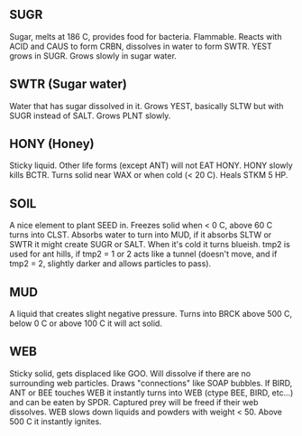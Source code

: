 
## SUGR
Sugar, melts at 186 C, provides food for bacteria. Flammable. Reacts with ACID and CAUS to form CRBN, dissolves in water to form SWTR. YEST 
grows in SUGR. Grows slowly in sugar water.

## SWTR (Sugar water)
Water that has sugar dissolved in it. Grows YEST, basically SLTW but with SUGR instead of SALT. Grows PLNT slowly.

## HONY (Honey)
Sticky liquid. Other life forms (except ANT) will not EAT HONY. HONY slowly kills BCTR. Turns solid near WAX or when cold (< 20 C). Heals STKM 5 HP.

## SOIL
A nice element to plant SEED in. Freezes solid when < 0 C, above 60 C turns into CLST. Absorbs water to turn into MUD, if it 
absorbs SLTW or SWTR it might create SUGR or SALT. When it's cold it turns blueish. tmp2 is used for ant hills, if tmp2 = 1 or 2
acts like a tunnel (doesn't move, and if tmp2 = 2, slightly darker and allows particles to pass).

## MUD
A liquid that creates slight negative pressure. Turns into BRCK above 500 C, below 0 C or above 100 C it will act solid.

## WEB
Sticky solid, gets displaced like GOO. Will dissolve if there are no surrounding web particles. Draws "connections" like SOAP bubbles. 
If BIRD, ANT or BEE touches WEB it instantly turns into WEB (ctype BEE, BIRD, etc...) and can be eaten by SPDR. Captured prey will be 
freed if their web dissolves. WEB slows down liquids and powders with weight < 50. Above 500 C it instantly ignites.
